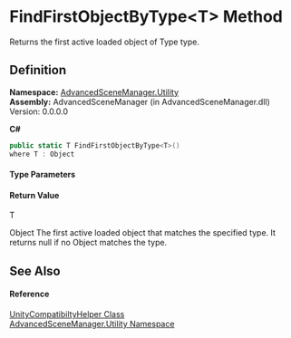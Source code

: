# FindFirstObjectByType&lt;T&gt; Method



Returns the first active loaded object of Type type.




## Definition
**Namespace:** <a href="N_AdvancedSceneManager_Utility">AdvancedSceneManager.Utility</a>  
**Assembly:** AdvancedSceneManager (in AdvancedSceneManager.dll) Version: 0.0.0.0

**C#**
``` C#
public static T FindFirstObjectByType<T>()
where T : Object

```



#### Type Parameters
<dl><dt /><dd /></dl>

#### Return Value
T  

Object The first active loaded object that matches the specified type. It returns null if no Object matches the type.


## See Also


#### Reference
<a href="T_AdvancedSceneManager_Utility_UnityCompatibiltyHelper">UnityCompatibiltyHelper Class</a>  
<a href="N_AdvancedSceneManager_Utility">AdvancedSceneManager.Utility Namespace</a>  
